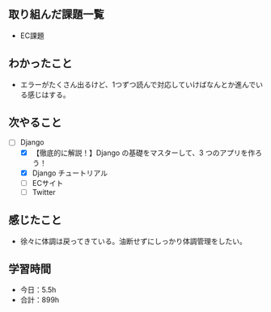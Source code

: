 ## 取り組んだ課題一覧
- EC課題

## わかったこと
- エラーがたくさん出るけど、1つずつ読んで対応していけばなんとか進んでいる感じはする。

## 次やること
- [ ] Django
   - [x] 【徹底的に解説！】Django の基礎をマスターして、3 つのアプリを作ろう！
   - [x] Django チュートリアル
   - [ ] ECサイト
   - [ ] Twitter

## 感じたこと
- 徐々に体調は戻ってきている。油断せずにしっかり体調管理をしたい。

## 学習時間

- 今日：5.5h
- 合計：899h